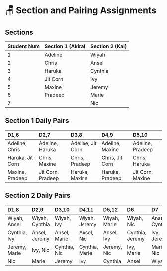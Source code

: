 # 🪑 Section and Pairing Assignments

## Sections

| Student Num | Section 1 \(Akira\) | Section 2 \(Kai\) |
| :--- | :--- | :--- |
| 1 | Adeline | Wiyah |
| 2 | Chris | Ansel |
| 3 | Haruka | Cynthia |
| 4 | Jit Corn | Ivy |
| 5 | Maxine | Jeremy |
| 6 | Pradeep | Marie |
| 7 |  | Nic |

## Section 1 Daily Pairs

| D1,6 | D2,7 | D3,8 | D4,9 | D5,10 |
| :--- | :--- | :--- | :--- | :--- |
| Adeline, Chris | Adeline, Haruka | Adeline, Jit Corn | Adeline, Maxine | Adeline, Pradeep |
| Haruka, Jit Corn | Chris, Maxine | Chris, Pradeep | Chris, Jit Corn | Chris, Haruka |
| Maxine, Pradeep | Jit Corn, Pradeep | Haruka, Maxine | Haruka, Pradeep | Jit Corn, Maxine |

## Section 2 Daily Pairs

| D1,8 | D2,9 | D3,10 | D4,11 | D5,12 | D6 | D7 |
| :--- | :--- | :--- | :--- | :--- | :--- | :--- |
| Wiyah, Ansel | Wiyah, Cynthia | Wiyah, Ivy | Wiyah, Jeremy | Wiyah, Marie | Wiyah, Nic | Ansel, Cynthia |
| Cynthia, Ivy | Ansel, Jeremy | Ansel, Marie | Ansel, Nic | Ansel, Ivy | Cynthia, Jeremy | Ivy, Jeremy |
| Jeremy, Marie | Ivy, Nic | Cynthia, Nic | Cynthia, Marie | Jeremy, Nic | Ivy, Marie | Marie, Nic |
| Nic | Marie | Jeremy | Ivy | Cynthia | Ansel | Wiyah |

